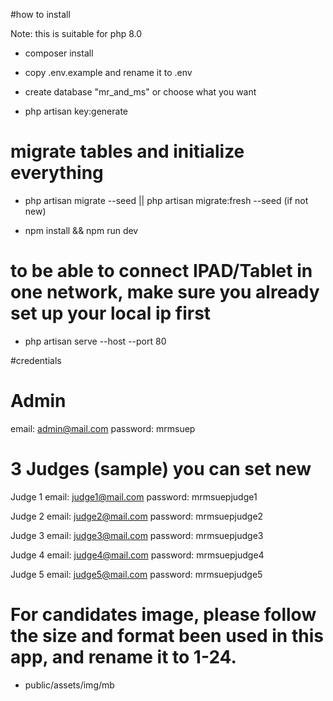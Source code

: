 #how to install

Note: this is suitable for php 8.0

- composer install

- copy .env.example and rename it to .env

- create database "mr_and_ms" or choose what you want

- php artisan key:generate

# migrate tables and initialize everything

- php artisan migrate --seed || php artisan migrate:fresh --seed (if not new)

- npm install && npm run dev

# to be able to connect IPAD/Tablet in one network, make sure you already set up your local ip first

- php artisan serve --host <local ip> --port 80

#credentials

# Admin

email: admin@mail.com
password: mrmsuep

# 3 Judges (sample) you can set new

Judge 1
email: judge1@mail.com
password: mrmsuepjudge1

Judge 2
email: judge2@mail.com
password: mrmsuepjudge2

Judge 3
email: judge3@mail.com
password: mrmsuepjudge3

Judge 4
email: judge4@mail.com
password: mrmsuepjudge4

Judge 5
email: judge5@mail.com
password: mrmsuepjudge5

# For candidates image, please follow the size and format been used in this app, and rename it to 1-24.

- public/assets/img/mb
